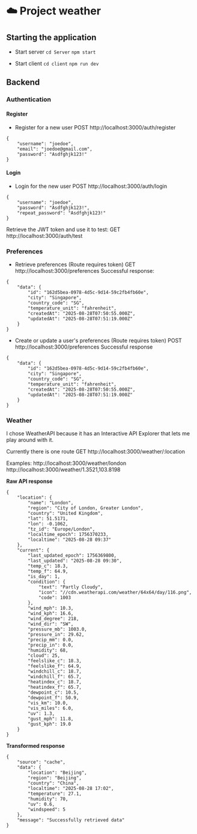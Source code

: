 # ☁️ Project weather

## Starting the application
- Start server
`cd Server`
`npm start`

- Start client
`cd client`
`npm run dev`

## Backend
### Authentication 
#### Register
- Register for a new user
POST http://localhost:3000/auth/register
```
{
    "username": "joedoe",
    "email": "joedoe@gmail.com",
    "password": "Asdfghjk123!"
}
```

#### Login
- Login for the new user
POST http://localhost:3000/auth/login
```
{
    "username": "joedoe",
    "password": "Asdfghjk123!",
    "repeat_password": "Asdfghjk123!"
}
```

Retrieve the JWT token and use it to test:
GET http://localhost:3000/auth/test

### Preferences
- Retrieve preferences (Route requires token)
GET http://localhost:3000/preferences
Successful response:
```
{
    "data": {
        "id": "162d5bea-0978-4d5c-9d14-59c2fb4fb60e",
        "city": "Singapore",
        "country_code": "SG",
        "temperature_unit": "fahrenheit",
        "createdAt": "2025-08-28T07:50:55.000Z",
        "updatedAt": "2025-08-28T07:51:19.000Z"
    }
}
````

- Create or update a user's preferences (Route requires token)
POST http://localhost:3000/preferences
Successful response
```
{
    "data": {
        "id": "162d5bea-0978-4d5c-9d14-59c2fb4fb60e",
        "city": "Singapore",
        "country_code": "SG",
        "temperature_unit": "fahrenheit",
        "createdAt": "2025-08-28T07:50:55.000Z",
        "updatedAt": "2025-08-28T07:51:19.000Z"
    }
}
```

### Weather
I chose WeatherAPI because it has an Interactive API Explorer that lets me play around with it.

Currently there is one route
GET http://localhost:3000/weather/:location

Examples:
http://localhost:3000/weather/london
http://localhost:3000/weather/1.3521,103.8198

**Raw API response**
```
{
    "location": {
        "name": "London",
        "region": "City of London, Greater London",
        "country": "United Kingdom",
        "lat": 51.5171,
        "lon": -0.1062,
        "tz_id": "Europe/London",
        "localtime_epoch": 1756370233,
        "localtime": "2025-08-28 09:37"
    },
    "current": {
        "last_updated_epoch": 1756369800,
        "last_updated": "2025-08-28 09:30",
        "temp_c": 18.3,
        "temp_f": 64.9,
        "is_day": 1,
        "condition": {
            "text": "Partly Cloudy",
            "icon": "//cdn.weatherapi.com/weather/64x64/day/116.png",
            "code": 1003
        },
        "wind_mph": 10.3,
        "wind_kph": 16.6,
        "wind_degree": 218,
        "wind_dir": "SW",
        "pressure_mb": 1003.0,
        "pressure_in": 29.62,
        "precip_mm": 0.0,
        "precip_in": 0.0,
        "humidity": 68,
        "cloud": 25,
        "feelslike_c": 18.3,
        "feelslike_f": 64.9,
        "windchill_c": 18.7,
        "windchill_f": 65.7,
        "heatindex_c": 18.7,
        "heatindex_f": 65.7,
        "dewpoint_c": 10.5,
        "dewpoint_f": 50.9,
        "vis_km": 10.0,
        "vis_miles": 6.0,
        "uv": 1.3,
        "gust_mph": 11.8,
        "gust_kph": 19.0
    }
}
```
**Transformed response**
```
{
    "source": "cache",
    "data": {
        "location": "Beijing",
        "region": "Beijing",
        "country": "China",
        "localtime": "2025-08-28 17:02",
        "temperature": 27.1,
        "humidity": 70,
        "uv": 0.6,
        "windspeed": 5
    },
    "message": "Successfully retrieved data"
}
```
